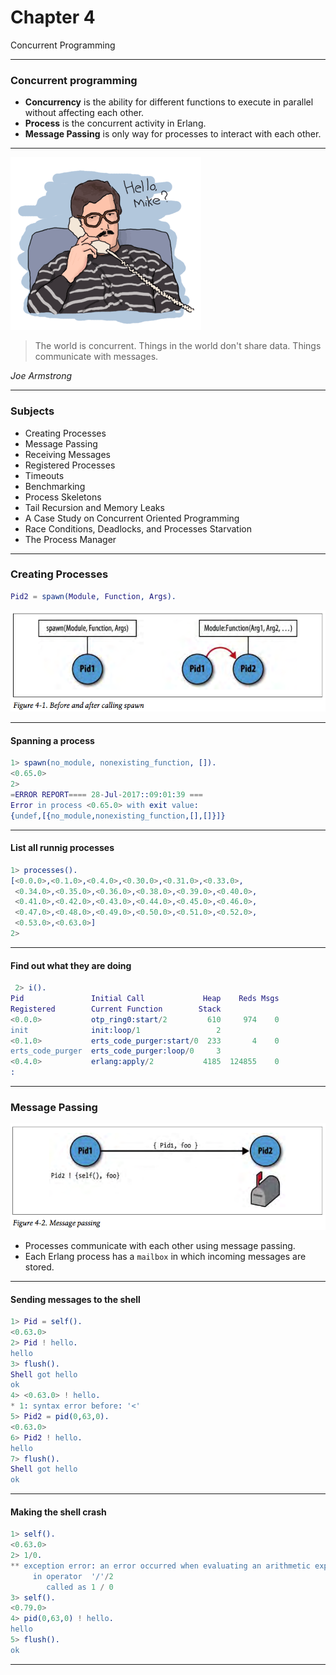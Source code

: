 
# Chapter 4

Concurrent Programming

---

### Concurrent programming
* **Concurrency** is the ability for different functions to execute in parallel without affecting each other.
* **Process** is the concurrent activity in Erlang.
* **Message Passing** is only way for processes to interact with each other.

---

![](images/erlang-the-movie.png)

> The world is concurrent.
> Things in the world don't share data.
> Things communicate with messages.

*Joe Armstrong*

---

### Subjects
* Creating Processes
* Message Passing
* Receiving Messages
* Registered Processes
* Timeouts
* Benchmarking
* Process Skeletons
* Tail Recursion and Memory Leaks
* A Case Study on Concurrent Oriented Programming
* Race Conditions, Deadlocks, and Processes Starvation
* The Process Manager

---

### Creating Processes
```erlang
Pid2 = spawn(Module, Function, Args).
```
![](images/screenshot_8624.png)

---

#### Spanning a process
```erlang
1> spawn(no_module, nonexisting_function, []).
<0.65.0>
2>
=ERROR REPORT==== 28-Jul-2017::09:01:39 ===
Error in process <0.65.0> with exit value:
{undef,[{no_module,nonexisting_function,[],[]}]}
```

---

#### List all runnig processes
```erlang
1> processes().
[<0.0.0>,<0.1.0>,<0.4.0>,<0.30.0>,<0.31.0>,<0.33.0>,
 <0.34.0>,<0.35.0>,<0.36.0>,<0.38.0>,<0.39.0>,<0.40.0>,
 <0.41.0>,<0.42.0>,<0.43.0>,<0.44.0>,<0.45.0>,<0.46.0>,
 <0.47.0>,<0.48.0>,<0.49.0>,<0.50.0>,<0.51.0>,<0.52.0>,
 <0.53.0>,<0.63.0>]
2>
```

---

#### Find out what they are doing
```erlang
 2> i().
Pid               Initial Call             Heap    Reds Msgs
Registered        Current Function        Stack
<0.0.0>           otp_ring0:start/2         610     974    0
init              init:loop/1                 2
<0.1.0>           erts_code_purger:start/0  233       4    0
erts_code_purger  erts_code_purger:loop/0     3
<0.4.0>           erlang:apply/2           4185  124855    0
:
```

---

### Message Passing
![](images/screenshot_8625.png)

* Processes communicate with each other using message passing.
* Each Erlang process has a `mailbox` in which incoming messages are stored.

---

#### Sending messages to the shell
```erlang
1> Pid = self().
<0.63.0>
2> Pid ! hello.
hello
3> flush().
Shell got hello
ok
4> <0.63.0> ! hello.
* 1: syntax error before: '<'
5> Pid2 = pid(0,63,0).
<0.63.0>
6> Pid2 ! hello.
hello
7> flush().
Shell got hello
ok
```

---

#### Making the shell crash
```erlang
1> self().
<0.63.0>
2> 1/0.
** exception error: an error occurred when evaluating an arithmetic expression
     in operator  '/'/2
        called as 1 / 0
3> self().
<0.79.0>
4> pid(0,63,0) ! hello.
hello
5> flush().
ok
```

---
